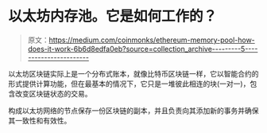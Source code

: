 # 以太坊内存池。它是如何工作的？

> 原文：<https://medium.com/coinmonks/ethereum-memory-pool-how-does-it-work-6b6d8edfa0eb?source=collection_archive---------5----------------------->

以太坊区块链实际上是一个分布式账本，就像比特币区块链一样，它以智能合约的形式提供计算功能，但在最基本的情况下，它只是一堆彼此相连的块(一对一)，包含改变区块链状态的交易。

构成以太坊网络的节点保存一份区块链的副本，并且负责向其添加新的事务并确保其一致性和有效性。